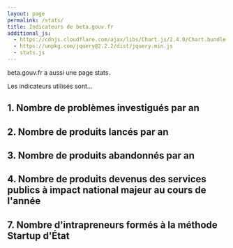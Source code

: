 ```yaml
---
layout: page
permalink: /stats/
title: Indicateurs de beta.gouv.fr
additional_js:
  - https://cdnjs.cloudflare.com/ajax/libs/Chart.js/2.4.0/Chart.bundle.min.js
  - https://unpkg.com/jquery@2.2.2/dist/jquery.min.js
  - stats.js
---
```


beta.gouv.fr a aussi une page stats.


Les indicateurs utilisés sont…

## 1. Nombre de problèmes investigués par an

<canvas id="investigation"></canvas>

## 2. Nombre de produits lancés par an

<canvas id="product_launch"></canvas>

## 3. Nombre de produits abandonnés par an

<canvas id="end"></canvas>

## 4. Nombre de produits devenus des services publics à impact national majeur au cours de l'année

<canvas id="national_impact"></canvas>

## 7. Nombre d'intrapreneurs formés à la méthode Startup d'État

<canvas id="agent"></canvas>

